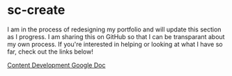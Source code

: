 # sc-create
I am in the process of redesigning my portfolio and will update this section as I progress. I am sharing this on GitHub so that I can be transparant about my own process. If you're interested in helping or looking at what I have so far, check out the links below!

<a href="https://docs.google.com/document/d/1ffIa52xWWq6g1SqM6nX4Yj-4_DCv9R8R44Wd9YgK4ns/edit?usp=sharing" target="_blank">Content Development Google Doc</a>
